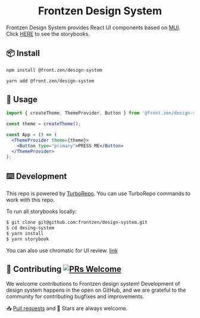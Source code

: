 <h1 align="center" >Frontzen Design System</h1>

Frontzen Design System provides React UI components based on [MUI](https://mui.com). Click [HERE](https://63735b95ebfbcb4de6ddaa4d-dqcakcspwn.chromatic.com) to see the storybooks.

## 📦 Install

```bash
npm install @front.zen/design-system
```

```bash
yarn add @front.zen/design-system
```

## 🔨 Usage

```jsx
import { createTheme, ThemeProvider, Button } from '@front.zen/design-system';

const theme = createTheme();

const App = () => (
  <ThemeProvider theme={theme}>
    <Button type="primary">PRESS ME</Button>
  </ThemeProvider>
);
```

## ⌨️ Development

This repo is powered by [TurboRepo](https://turbo.build/repo). You can use TurboRepo commands to work with this repo.

To run all storybooks locally:

```bash
$ git clone git@github.com:frontzen/design-system.git
$ cd desing-system
$ yarn install
$ yarn storybook
```

You can also use chromatic for UI review. [link](https://www.chromatic.com/builds?appId=62d39f56a426a9878a3e1f3d)

## 🤝 Contributing [![PRs Welcome](https://img.shields.io/badge/PRs-welcome-brightgreen.svg?style=flat-square)](http://makeapullrequest.com)

We welcome contributions to Frontzen design system! Development of design system happens in the open on GitHub, and we are grateful to the community for contributing bugfixes and improvements.

📥 [Pull requests](https://github.com/frontzen/design-system/pulls) and 🌟 Stars are always welcome.
